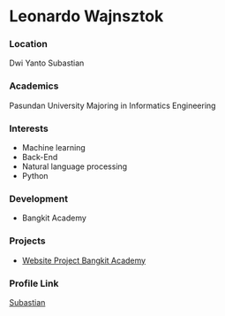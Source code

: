 # Leonardo Wajnsztok

### Location

Dwi Yanto Subastian

### Academics

Pasundan University Majoring in Informatics Engineering

### Interests

- Machine learning
- Back-End
- Natural language processing
- Python

### Development

- Bangkit Academy

### Projects

- [Website Project Bangkit Academy](https://goloak-team-c22.web.app/) 

### Profile Link

[Subastian](https://github.com/subastianSk)